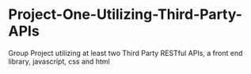 # Project-One-Utilizing-Third-Party-APIs
Group Project utilizing at least two Third Party RESTful APIs, a front end library, javascript, css and html
